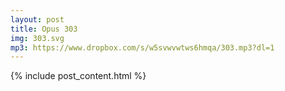 ```yaml
---
layout: post
title: Opus 303
img: 303.svg
mp3: https://www.dropbox.com/s/w5svwvwtws6hmqa/303.mp3?dl=1
---
```


{% include post_content.html %}

